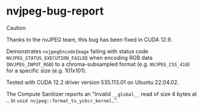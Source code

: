 # nvjpeg-bug-report

> [!CAUTION]
> Thanks to the nvJPEG team, this bug has been fixed in CUDA 12.9.

Demonstrates `nvjpegEncodeImage` failing with status code `NVJPEG_STATUS_EXECUTION_FAILED` when encoding RGB data (`NVJPEG_INPUT_RGB`) to a chroma-subsampled format (e.g. `NVJPEG_CSS_410`) for a specific size (e.g. 101x101).

Tested with CUDA 12.2 driver version 535.113.01 on Ubuntu 22.04.02.

The Compute Sanitizer reports an "Invalid `__global__` read of size 4 bytes at .. in `void nvjpeg::format_to_ycbcr_kernel`..".
